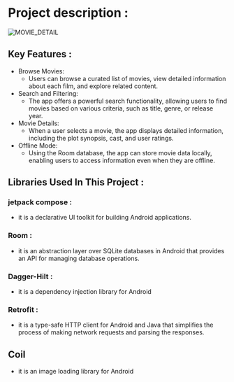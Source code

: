 # Project description :
![MOVIE_DETAIL](https://github.com/yazan-bilal/MovieDetail/assets/63741570/8834419e-f887-4cd6-a5a7-4d1332fd6061)
## Key Features : 
- Browse Movies:
  -  Users can browse a curated list of movies, view detailed information about each film, and explore related content.
- Search and Filtering:
  -  The app offers a powerful search functionality, allowing users to find movies based on various criteria, such as title, genre, or release year.
- Movie Details:
  -  When a user selects a movie, the app displays detailed information, including the plot synopsis, cast, and user ratings.
- Offline Mode:
  -  Using the Room database, the app can store movie data locally, enabling users to access information even when they are offline.


## Libraries Used In This Project : 
### jetpack compose : 
- it is a declarative UI toolkit for building Android applications.

### Room :
- it is an abstraction layer over SQLite databases in Android that provides an API for managing database operations.

### Dagger-Hilt : 
- it is a dependency injection library for Android 

### Retrofit : 
- it is a type-safe HTTP client for Android and Java that simplifies the process of making network requests and parsing the responses.

## Coil 
- it is an image loading library for Android
